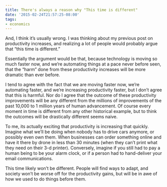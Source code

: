 ```yaml
---
title: There's always a reason why "This time is different"
date: '2015-02-24T21:57:25-08:00'
tags:
- economics
---
```


And, I think it’s usually wrong.  I was thinking about my previous post on productivity increases, and realizing a lot of people would probably argue that “this time is different.”

Essentially the argument would be that, because technology is moving so much faster now, and we’re automating things at a pace never before seen, that the “harm” done from these productivity increases will be more dramatic than ever before.

I tend to agree with the fact that we are moving faster now, we’re automating faster, and we’re increasing productivity faster, but I don’t agree that this is harmful.  Nor do I agree that the outcome of these productivity improvements will be any different from the millions of improvements of the past 10,000 to 1 million years of human advancement.  Of course every moment in time is different from any other historical example, but to think the outcomes will be drastically different seems naive.

To me, its actually exciting that productivity is increasing that quickly.  Imagine what we’ll be doing when nobody has to drive cars anymore, or possibly even own them.  When businesses can order something online and have it there by drone in less than 30 minutes (when they can’t print what they need on their 3-d printer).  Conversely, imagine if you still had to pay a human being to be your alarm clock, or if a person had to hand-deliver your email communications.

This time likely won’t be different.  People will find ways to adapt, and society won’t be worse off for the productivity gains, but will be in awe of how we used to do things before them.

